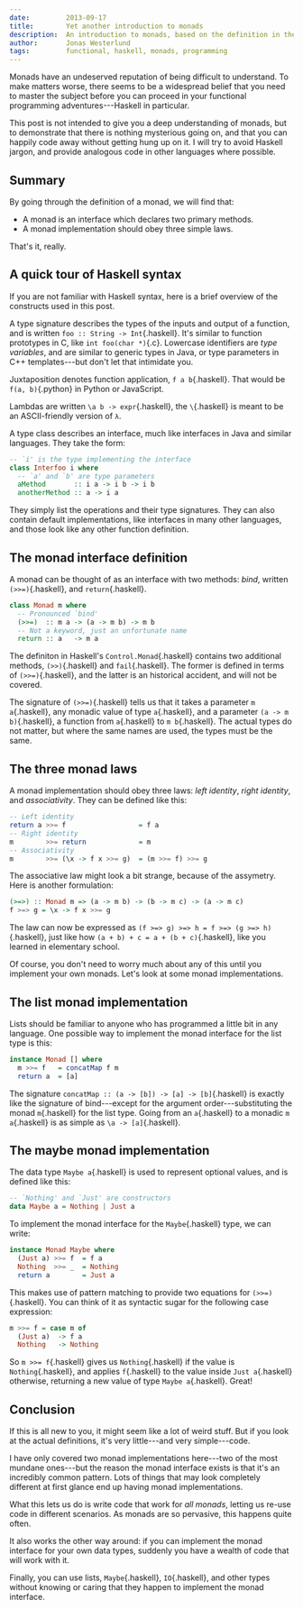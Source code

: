 ```yaml
---
date:         2013-09-17
title:        Yet another introduction to monads
description:  An introduction to monads, based on the definition in the Haskell standard library.
author:       Jonas Westerlund
tags:         functional, haskell, monads, programming
---
```


Monads have an undeserved reputation of being difficult to understand.
To make matters worse, there seems to be a widespread belief that you need to master the subject before you can proceed in your functional programming adventures---Haskell in particular.

This post is not intended to give you a deep understanding of monads,
but to demonstrate that there is nothing mysterious going on,
and that you can happily code away without getting hung up on it.
I will try to avoid Haskell jargon, and provide analogous code in other languages where possible.

## Summary
By going through the definition of a monad, we will find that:

- A monad is an interface which declares two primary methods.
- A monad implementation should obey three simple laws.

That's it, really.

## A quick tour of Haskell syntax
If you are not familiar with Haskell syntax, here is a brief overview of the constructs used in this post.

A type signature describes the types of the inputs and output of a function, and is written `foo :: String -> Int`{.haskell}.
It's similar to function prototypes in C, like `int foo(char *)`{.c}.
Lowercase identifiers are *type variables*, and are similar to generic types in Java, or type parameters in C++ templates---but don't let that intimidate you.

Juxtaposition denotes function application, `f a b`{.haskell}.
That would be `f(a, b)`{.python} in Python or JavaScript.

Lambdas are written `\a b -> expr`{.haskell}, the `\`{.haskell} is meant to be an ASCII-friendly version of `λ`.

A type class describes an interface, much like interfaces in Java and similar languages.
They take the form:

```haskell
-- `i' is the type implementing the interface
class Interfoo i where
  -- `a' and `b' are type parameters
  aMethod       :: i a -> i b -> i b
  anotherMethod :: a -> i a
```

They simply list the operations and their type signatures.
They can also contain default implementations, like interfaces in many other languages, and those look like any other function definition.

## The monad interface definition
A monad can be thought of as an interface with two methods: *bind*, written `(>>=)`{.haskell}, and `return`{.haskell}.

```haskell
class Monad m where
  -- Pronounced `bind'
  (>>=)  :: m a -> (a -> m b) -> m b
  -- Not a keyword, just an unfortunate name
  return :: a   -> m a
```

The definiton in Haskell's `Control.Monad`{.haskell} contains two additional methods, `(>>)`{.haskell} and `fail`{.haskell}.
The former is defined in terms of `(>>=)`{.haskell}, and the latter is an historical accident, and will not be covered.

The signature of `(>>=)`{.haskell} tells us that it takes a parameter `m a`{.haskell}, any monadic value of type `a`{.haskell},
and a parameter `(a -> m b)`{.haskell}, a function from `a`{.haskell} to `m b`{.haskell}.
The actual types do not matter, but where the same names are used, the types must be the same.

## The three monad laws
A monad implementation should obey three laws: *left identity*, *right identity*, and *associativity*.
They can be defined like this:

```haskell
-- Left identity
return a >>= f                  = f a
-- Right identity
m        >>= return             = m
-- Associativity
m        >>= (\x -> f x >>= g)  = (m >>= f) >>= g
```

The associative law might look a bit strange, because of the assymetry.
Here is another formulation:

```haskell
(>=>) :: Monad m => (a -> m b) -> (b -> m c) -> (a -> m c)
f >=> g = \x -> f x >>= g
```

The law can now be expressed as `(f >=> g) >=> h = f >=> (g >=> h)`{.haskell},
just like how `(a + b) + c = a + (b + c)`{.haskell}, like you learned in elementary school.

Of course, you don't need to worry much about any of this until you implement your own monads.
Let's look at some monad implementations.

## The list monad implementation
Lists should be familiar to anyone who has programmed a little bit in any language.
One possible way to implement the monad interface for the list type is this:

```haskell
instance Monad [] where
  m >>= f   = concatMap f m
  return a  = [a]
```

The signature `concatMap :: (a -> [b]) -> [a] -> [b]`{.haskell}
is exactly like the signature of bind---except for the argument order---substituting the monad `m`{.haskell} for the list type.
Going from an `a`{.haskell} to a monadic `m a`{.haskell} is as simple as `\a -> [a]`{.haskell}.

## The maybe monad implementation
The data type `Maybe a`{.haskell} is used to represent optional values, and is defined like this:

```haskell
-- `Nothing' and `Just' are constructors
data Maybe a = Nothing | Just a
```

To implement the monad interface for the `Maybe`{.haskell} type, we can write:

```haskell
instance Monad Maybe where
  (Just a) >>= f  = f a
  Nothing  >>= _  = Nothing
  return a        = Just a
```

This makes use of pattern matching to provide two equations for `(>>=)`{.haskell}.
You can think of it as syntactic sugar for the following case expression:

```haskell
m >>= f = case m of
  (Just a)  -> f a
  Nothing   -> Nothing
```

So `m >>= f`{.haskell} gives us `Nothing`{.haskell} if the value is `Nothing`{.haskell},
and applies `f`{.haskell} to the value inside `Just a`{.haskell} otherwise, returning a new value of type `Maybe a`{.haskell}.
Great!

## Conclusion
If this is all new to you, it might seem like a lot of weird stuff.
But if you look at the actual definitions, it's very little---and very simple---code.

I have only covered two monad implementations here---two of the most mundane ones---but the reason the monad interface exists is that it's an incredibly common pattern.
Lots of things that may look completely different at first glance end up having monad implementations.

What this lets us do is write code that work for *all monads*, letting us re-use code in different scenarios.
As monads are so pervasive, this happens quite often.

It also works the other way around: if you can implement the monad interface for your own data types,
suddenly you have a wealth of code that will work with it.

Finally, you can use lists, `Maybe`{.haskell}, `IO`{.haskell}, and other types without knowing or caring that they happen to implement the monad interface.

